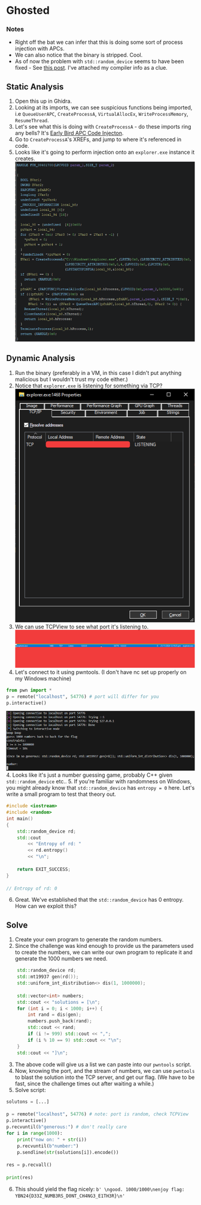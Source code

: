 # Ghosted

### Notes
- Right off the bat we can infer that this is doing some sort of process injection with APCs.
- We can also notice that the binary is stripped. Cool.
- As of now the problem with `std::random_device` seems to have been fixed - See [this post](https://gcc.gnu.org/bugzilla/show_bug.cgi?id=85494). I've attached my compiler info as a clue.

## Static Analysis
1. Open this up in Ghidra.
2. Looking at its imports, we can see suspicious functions being imported, i.e `QueueUserAPC`, `CreateProcessA`, `VirtualAllocEx`, `WriteProcessMemory`, `ResumeThread`.
3. Let's see what this is doing with `CreateProcessA` - do these imports ring any bells? It's [Early Bird APC Code Injecton](https://www.ired.team/offensive-security/code-injection-process-injection/early-bird-apc-queue-code-injection).
4. Go to `CreateProcessA`'s XREFs, and jump to where it's referenced in code.
5. Looks like it's going to perform injection onto an `explorer.exe` instance it creates.
![alt text](image.png)

## Dynamic Analysis
1. Run the binary (preferably in a VM, in this case I didn't put anything malicious but I wouldn't trust my code either.)
2. Notice that `explorer.exe` is listening for something via TCP? 
![alt text](image-2.png)
3. We can use TCPView to see what port it's listening to.
![alt text](image-1.png)
3. Let's connect to it using pwntools. (I don't have nc set up properly on my Windows machine)
```py
from pwn import *
p = remote("localhost", 54776) # port will differ for you
p.interactive()
```
![alt text](image-3.png)
4. Looks like it's just a number guessing game, probably C++ given `std::random_device` etc..
5. If you're familiar with randomness on Windows, you might already know that `std::random_device` has `entropy = 0` here. Let's write a small program to test that theory out.
```cpp
#include <iostream>
#include <random>
int main() 
{
    std::random_device rd;
    std::cout 
        << "Entropy of rd: " 
        << rd.entropy()
        << "\n";

    return EXIT_SUCCESS;
}

// Entropy of rd: 0
```
6. Great. We've established that the `std::random_device` has 0 entropy. How can we exploit this? 

## Solve
1. Create your own program to generate the random numbers. 
2. Since the challenge was kind enough to provide us the parameters used to create the numbers, we can write our own program to replicate it and generate the 1000 numbers we need.
```cpp
    std::random_device rd;
    std::mt19937 gen(rd());
    std::uniform_int_distribution<> dis(1, 1000000);

    std::vector<int> numbers;
    std::cout << "solutions = [\n";
    for (int i = 0; i < 1000; i++) {
        int rand = dis(gen);
        numbers.push_back(rand);
        std::cout << rand;
        if (i != 999) std::cout << ",";
        if (i % 10 == 9) std::cout << "\n";
    }
    std::cout << "]\n";
```
3. The above code will give us a list we can paste into our `pwntools` script.
4. Now, knowing the port, and the stream of numbers, we can use `pwntools` to blast the solution into the TCP server, and get our flag. (We have to be fast, since the challenge times out after waiting a while.)
5. Solve script:
```py
solutons = [...]

p = remote("localhost", 54776) # note: port is random, check TCPView
p.interactive()
p.recvuntil(b"generous:") # don't really care
for i in range(1000):
    print("now on: " + str(i))
    p.recvuntil(b"number:")
    p.sendline(str(solutions[i]).encode())

res = p.recvall()

print(res)
```
6. This should yield the flag nicely: `b' \ngood. 1000/1000\nenjoy flag: YBN24{D33Z_NUMB3RS_D0NT_CH4NG3_E1TH3R}\n'`